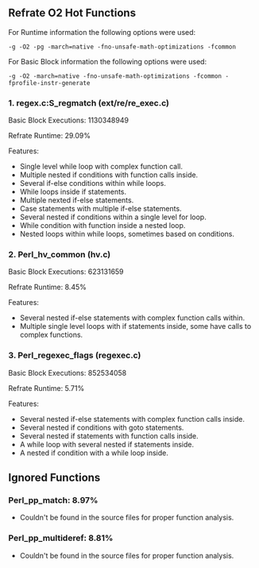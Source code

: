 ## Refrate O2 Hot Functions

For Runtime information the following options were used:
```
-g -O2 -pg -march=native -fno-unsafe-math-optimizations -fcommon
```

For Basic Block information the following options were used:
```
-g -O2 -march=native -fno-unsafe-math-optimizations -fcommon -fprofile-instr-generate
```

### 1. regex.c:S_regmatch (ext/re/re_exec.c)
Basic Block Executions: 1130348949

Refrate Runtime: 29.09%

Features:
- Single level while loop with complex function call.
- Multiple nested if conditions with function calls inside.
- Several if-else conditions within while loops.
- While loops inside if statements.
- Multiple nexted if-else statements.
- Case statements with multiple if-else statements.
- Several nested if conditions within a single level for loop.
- While condition with function inside a nested loop.
- Nested loops within while loops, sometimes based on conditions.

### 2. Perl_hv_common (hv.c)
Basic Block Executions: 623131659

Refrate Runtime: 8.45%

Features:
- Several nested if-else statements with complex function calls within.
- Multiple single level loops with if statements inside, some have calls to complex functions.

### 3. Perl_regexec_flags (regexec.c)
Basic Block Executions: 852534058

Refrate Runtime: 5.71%

Features:
- Several nested if-else statements with complex function calls inside.
- Several nested if conditions with goto statements.
- Several nested if statements with function calls inside.
- A while loop with several nested if statements inside.
- A nested if condition with a while loop inside.

## Ignored Functions

### Perl_pp_match: 8.97%
- Couldn't be found in the source files for proper function analysis.

### Perl_pp_multideref: 8.81%
- Couldn't be found in the source files for proper function analysis.
